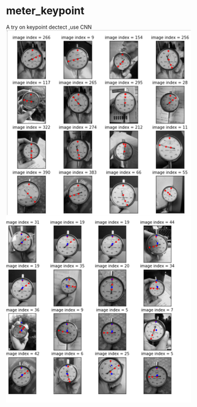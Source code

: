 # meter_keypoint
A try on keypoint dectect ,use CNN 
![image](https://github.com/glasslucas00/meter_keypoint/blob/main/keypoint.png)
![image](https://github.com/glasslucas00/meter_keypoint/blob/main/outkeypoint.png)
